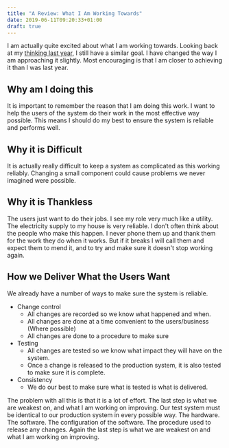 ```yaml
---
title: "A Review: What I Am Working Towards"
date: 2019-06-11T09:20:33+01:00
draft: true
---
```


I am actually quite excited about what I am working towards. Looking back at my [thinking last year](../automation),
I still have a similar goal. I have changed the way I am approaching it slightly. Most encouraging is that I am closer
to achieving it than I was last year.


## Why am I doing this

It is important to remember the reason that I am doing this work. I want to help the users of the system do their
work in the most effective way possible. This means I should do my best to ensure the system is reliable and performs well.


## Why it is Difficult

It is actually really difficult to keep a system as complicated as this working reliably. Changing a small component
could cause problems we never imagined were possible.


## Why it is Thankless

The users just want to do their jobs. I see my role very much like a utility. The electricity supply to my house is very reliable. I don't
often think about the people who make this happen. I never phone them up and thank them for the work they do when it works.
But if it breaks I will call them and expect them to mend it, and to try and make sure it doesn't stop working again.


## How we Deliver What the Users Want

We already have a number of ways to make sure the system is reliable.

* Change control
  * All changes are recorded so we know what happened and when.
  * All changes are done at a time convenient to the users/business (Where possible)
  * All changes are done to a procedure to make sure 
* Testing
  * All changes are tested so we know what impact they will have on the system.
  * Once a change is released to the production system, it is also tested to make sure it is complete.
* Consistency
  * We do our best to make sure what is tested is what is delivered.

The problem with all this is that it is a lot of effort. The last step is what we are weakest on, and what I am working
on improving. Our test system must be identical to our production system in every possible way. The hardware. The software.
The configuration of the software. The procedure used to release any changes. Again the last step is what we are weakest on
and what I am working on improving.



